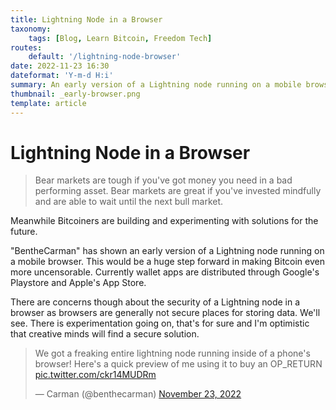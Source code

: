 ```yaml
---
title: Lightning Node in a Browser
taxonomy:
    tags: [Blog, Learn Bitcoin, Freedom Tech]
routes:
    default: '/lightning-node-browser'
date: 2022-11-23 16:30
dateformat: 'Y-m-d H:i'
summary: An early version of a Lightning node running on a mobile browser was presented. Experimental, but huge if it works.
thumbnail: _early-browser.png
template: article
---
```



# Lightning Node in a Browser

> Bear markets are tough if you've got money you need in a bad performing asset. 
> Bear markets are great if you've invested mindfully and are able to wait until the next bull market.

Meanwhile Bitcoiners are building and experimenting with solutions for the future.

"BentheCarman" has shown an early version of a Lightning node running on a mobile browser. This would be a huge step forward in making Bitcoin even more uncensorable. Currently wallet apps are distributed through Google's Playstore and Apple's App Store. 

There are concerns though about the security of a Lightning node in a browser as browsers are generally not secure places for storing data. We'll see. There is experimentation going on, that's for sure and I'm optimistic that creative minds will find a secure solution.

<blockquote class="twitter-tweet"><p lang="en" dir="ltr">We got a freaking entire lightning node running inside of a phone&#39;s browser! Here&#39;s a quick preview of me using it to buy an OP_RETURN <a href="https://t.co/ckr14MUDRm">pic.twitter.com/ckr14MUDRm</a></p>&mdash; Carman (@benthecarman) <a href="https://twitter.com/benthecarman/status/1595395624010190850?ref_src=twsrc%5Etfw">November 23, 2022</a></blockquote> <script async src="https://platform.twitter.com/widgets.js" charset="utf-8"></script>

